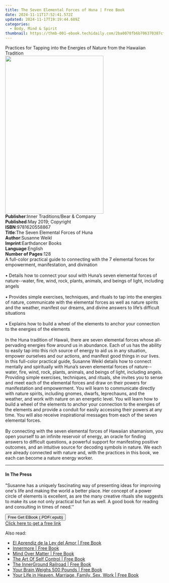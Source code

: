```yaml
---
title: The Seven Elemental Forces of Huna | Free Book
date: 2024-11-11T17:52:41.572Z
updated: 2024-11-17T19:19:44.689Z
categories:
  - Body, Mind & Spirit
thumbnail: https://thmb-001-ebook.techidaily.com/2ba0078fb6b706370387cf77111f2a1cf2774f26d28a10672b591c6afd98d9f6.jpg
---
```

<main id="book-container">
  <div class="flex flex-col">
    <div class="book-brief flex-1 py-6 px-4 sm:p-6 md:py-10 md:px-8">
      <!-- brief-->
      <div class="book-brief-main">
        Practices for Tapping into the Energies of Nature from the Hawaiian
        Tradition
      </div>
    </div>
    <div
      class="book-meta-info flex-1 grid gap-4 col-start-1 col-end-3 row-start-1 sm:mb-6 sm:grid-cols-4 lg:gap-6 lg:col-start-2 lg:row-end-6 lg:row-span-6 lg:mb-0"
    >
      <div
        class="book-meta-info-left place-content-center mt-4 p-4 text-sm leading-6 col-start-2 col-span-2 dark:text-slate-400"
      >
        <img
          class="w-full h-500 object-cover rounded-lg sm:h-255 sm:col-span-2 lg:col-span-full"
          src="https://img-001-ebook.techidaily.com/88334598e5cd6be3b9f6c1f75da80df8074245ee20864d4548b2209bc4c8bc76.jpg"
          alt=""
          width="312"
          height="500"
        />
      </div>
      <div
        class="book-meta-info-right mt-2 col-start-1 row-start-2 col-span-3 self-center"
      >
        <!-- meta data  -->
        <div class="flex flex-col px-4 md:px-8">
          <div class="flex-1">
            <strong>Publisher</strong>:<span class="px-2"
              >Inner Traditions/Bear &amp; Company</span
            >
          </div>
          <div class="flex-1">
            <strong>Published</strong>:<span class="px-2"
              >May 2019; Copyright</span
            >
          </div>
          <div class="flex-1">
            <strong>ISBN</strong>:<span class="px-2">9781620558867</span>
          </div>
          <div class="flex-1">
            <strong>Title</strong>:<span class="px-2"
              >The Seven Elemental Forces of Huna</span
            >
          </div>
          <div class="flex-1">
            <strong>Author</strong>:<span class="px-2">Susanne Weikl</span>
          </div>
          <div class="flex-1">
            <strong>Imprint</strong>:<span class="px-2">Earthdancer Books</span>
          </div>
          <div class="flex-1">
            <strong>Language</strong>:<span class="px-2">English</span>
          </div>
          <div class="flex-1">
            <strong>Number of Pages</strong>:<span class="px-2">128</span>
          </div>
        </div>
      </div>
    </div>
    <div class="book-description flex-1 py-6 px-4 sm:p-6 md:py-10 md:px-8">
      <div class="book-description-main">
        <div accordion-content="" id="description">
          A full-color practical guide to connecting with the 7 elemental forces
          for empowerment, manifestation, and divination <br /><br />• Details
          how to connect your soul with Huna’s seven elemental forces of
          nature--water, fire, wind, rock, plants, animals, and beings of light,
          including angels <br /><br />• Provides simple exercises, techniques,
          and rituals to tap into the energies of nature, communicate with the
          elemental forces as well as nature spirits and the weather, manifest
          our dreams, and divine answers to life’s difficult situations
          <br /><br />• Explains how to build a wheel of the elements to anchor
          your connection to the energies of the elements <br /><br />In the
          Huna tradition of Hawaii, there are seven elemental forces whose
          all-pervading energies flow around us in abundance. Each of us has the
          ability to easily tap into this rich source of energy to aid us in any
          situation, empower ourselves and our actions, and manifest good things
          in our lives. In this full-color practical guide, Susanne Weikl
          details how to connect mentally and spiritually with Huna’s seven
          elemental forces of nature--water, fire, wind, rock, plants, animals,
          and beings of light, including angels. Providing simple exercises,
          techniques, and rituals, she invites you to sense and meet each of the
          elemental forces and draw on their powers for manifestation and
          empowerment. You will learn to communicate directly with nature
          spirits, including gnomes, dwarfs, leprechauns, and the weather, and
          work with nature on an energetic level. You will learn how to build a
          wheel of the elements to anchor your connection to the energies of the
          elements and provide a conduit for easily accessing their powers at
          any time. You will also receive inspirational messages from each of
          the seven elemental forces. <br /><br />By connecting with the seven
          elemental forces of Hawaiian shamanism, you open yourself to an
          infinite reservoir of energy, an oracle for finding answers to
          difficult questions, a powerful support for manifesting positive
          outcomes, and an intuitive source for decoding symbols in nature. We
          each are already connected with nature and, with the practices in this
          book, we each can become a nature energy worker.
        </div>
        <div class="accordion-fader"></div>
      </div>
    </div>
    <div class="book-excerpts flex-1 py-6 px-4 sm:p-6 md:py-10 md:px-8">
      <!-- excerpts-->
      <div class="book-excerpts-main">
        <hr />
        <h4 class="placeholder placeholder-heading">
          <span>In The Press</span>
        </h4>
        <p>
          "Susanne has a uniquely fascinating way of presenting ideas for
          improving one's life and making the world a better place. Her concept
          of a power circle of elements is excellent, as are the many creative
          rituals she suggests to make its use not only practical but fun as
          well. A good book for reading and consulting in times of need.''
        </p>
      </div>
    </div>
    <div
      class="book-about-author flex-1 py-6 px-4 sm:p-6 md:py-10 md:px-8"
    ></div>
    <div class="book-free-get flex-1 py-6 px-4 sm:p-6 md:py-10 md:px-8">
      <button
        id="btn-free-get"
        class="bg-blue-500 hover:bg-blue-700 text-white font-bold py-2 px-4 rounded"
      >
        Free Get EBook (.PDF/.epub)
      </button>
      <div id="countdown-display" class="px-2 text-lg mt-2"></div>
      <a
        id="free-link"
        class="hidden bg-blue-500 hover:bg-blue-700 text-white font-bold py-2 px-4 rounded"
        href="https://www.ebooks.com/en-us/book/96393675/the-seven-elemental-forces-of-huna/susanne-weikl/"
        target="_blank"
        >Click here to get a free link</a
      >
    </div>
    <script>
      let countdownTime = 0;
      let countdownInterval = null;
      document
        .getElementById('btn-free-get')
        .addEventListener('click', startCountdown);
      function startCountdown() {
        countdownTime = new Date().getTime() + 60000 * 3;
        countdownInterval = setInterval(updateCountdown, 1000);
        document.getElementById('btn-free-get').disabled = true;
        document
          .getElementById('btn-free-get')
          .classList.add('bg-gray-500', 'cursor-not-allowed');
      }
      function updateCountdown() {
        let currentTime = new Date().getTime();
        let timeLeft = countdownTime - currentTime;
        let secondsLeft = Math.floor(timeLeft / 1000);
        document.getElementById('countdown-display').innerHTML =
          `Remaining time: ${secondsLeft} seconds.`;
        if (secondsLeft <= 0) {
          clearInterval(countdownInterval);
          document.getElementById('btn-free-get').classList.add('hidden');
          document.getElementById('free-link').classList.remove('hidden');
          document.getElementById('countdown-display').innerHTML = '';
        }
      }
    </script>
  </div>
</main>

<ins class="adsbygoogle"
      style="display:block"
      data-ad-client="ca-pub-7571918770474297"
      data-ad-slot="8358498916"
      data-ad-format="auto"
      data-full-width-responsive="true"></ins>
    

<span class="atpl-alsoreadstyle">Also read:</span>
<div><ul>
<li><a href="https://novels-ebooks.techidaily.com/211111938-9781088094778-el-aprendiz-de-la-ley-del-amor/"><u>El Aprendiz de la Ley del Amor | Free Book</u></a></li>
<li><a href="https://novels-ebooks.techidaily.com/211111965-9798988507000-innermore/"><u>Innermore | Free Book</u></a></li>
<li><a href="https://novels-ebooks.techidaily.com/211111166-9781003811190-mind-over-matter/"><u>Mind Over Matter | Free Book</u></a></li>
<li><a href="https://novels-ebooks.techidaily.com/211111803-9783988318985-the-art-of-self-control/"><u>The Art Of Self Control | Free Book</u></a></li>
<li><a href="https://novels-ebooks.techidaily.com/211111976-9798989232208-the-innerground-railroad/"><u>The InnerGround Railroad | Free Book</u></a></li>
<li><a href="https://novels-ebooks.techidaily.com/211111906-9781544544410-your-brain-weighs-500-pounds/"><u>Your Brain Weighs 500 Pounds | Free Book</u></a></li>
<li><a href="https://novels-ebooks.techidaily.com/211112006-9781088104194-your-life-in-heaven-marriage-family-sex-work/"><u>Your Life in Heaven. Marriage, Family, Sex, Work | Free Book</u></a></li>
</ul></div>

